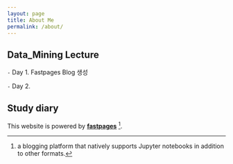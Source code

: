 ```yaml
---
layout: page
title: About Me
permalink: /about/
---
```


## Data_Mining Lecture

 `-` Day 1. Fastpages Blog 생성
 
 `-` Day 2.

## Study diary

This website is powered by **[fastpages](https://github.com/fastai/fastpages)** [^1].



[^1]:a blogging platform that natively supports Jupyter notebooks in addition to other formats.
